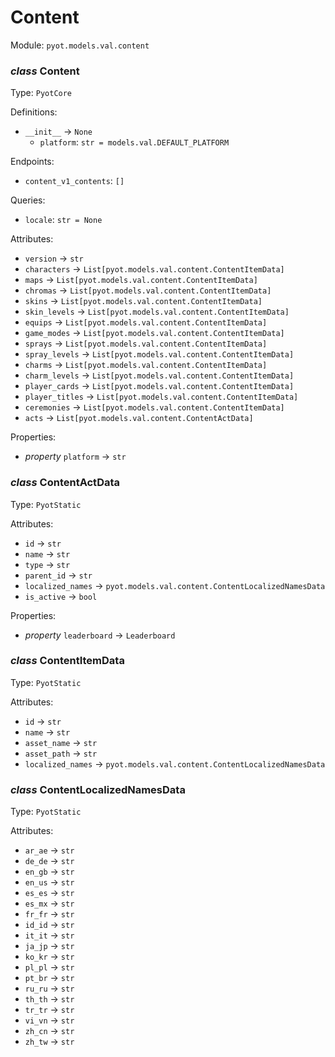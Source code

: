 # Content 

Module: `pyot.models.val.content` 

### _class_ Content

Type: `PyotCore` 

Definitions: 
* `__init__` -> `None` 
  * `platform`: `str = models.val.DEFAULT_PLATFORM` 

Endpoints: 
* `content_v1_contents`: `[]` 

Queries: 
* `locale`: `str = None` 

Attributes: 
* `version` -> `str` 
* `characters` -> `List[pyot.models.val.content.ContentItemData]` 
* `maps` -> `List[pyot.models.val.content.ContentItemData]` 
* `chromas` -> `List[pyot.models.val.content.ContentItemData]` 
* `skins` -> `List[pyot.models.val.content.ContentItemData]` 
* `skin_levels` -> `List[pyot.models.val.content.ContentItemData]` 
* `equips` -> `List[pyot.models.val.content.ContentItemData]` 
* `game_modes` -> `List[pyot.models.val.content.ContentItemData]` 
* `sprays` -> `List[pyot.models.val.content.ContentItemData]` 
* `spray_levels` -> `List[pyot.models.val.content.ContentItemData]` 
* `charms` -> `List[pyot.models.val.content.ContentItemData]` 
* `charm_levels` -> `List[pyot.models.val.content.ContentItemData]` 
* `player_cards` -> `List[pyot.models.val.content.ContentItemData]` 
* `player_titles` -> `List[pyot.models.val.content.ContentItemData]` 
* `ceremonies` -> `List[pyot.models.val.content.ContentItemData]` 
* `acts` -> `List[pyot.models.val.content.ContentActData]` 

Properties: 
* _property_ `platform` -> `str` 


### _class_ ContentActData

Type: `PyotStatic` 

Attributes: 
* `id` -> `str` 
* `name` -> `str` 
* `type` -> `str` 
* `parent_id` -> `str` 
* `localized_names` -> `pyot.models.val.content.ContentLocalizedNamesData` 
* `is_active` -> `bool` 

Properties: 
* _property_ `leaderboard` -> `Leaderboard` 


### _class_ ContentItemData

Type: `PyotStatic` 

Attributes: 
* `id` -> `str` 
* `name` -> `str` 
* `asset_name` -> `str` 
* `asset_path` -> `str` 
* `localized_names` -> `pyot.models.val.content.ContentLocalizedNamesData` 


### _class_ ContentLocalizedNamesData

Type: `PyotStatic` 

Attributes: 
* `ar_ae` -> `str` 
* `de_de` -> `str` 
* `en_gb` -> `str` 
* `en_us` -> `str` 
* `es_es` -> `str` 
* `es_mx` -> `str` 
* `fr_fr` -> `str` 
* `id_id` -> `str` 
* `it_it` -> `str` 
* `ja_jp` -> `str` 
* `ko_kr` -> `str` 
* `pl_pl` -> `str` 
* `pt_br` -> `str` 
* `ru_ru` -> `str` 
* `th_th` -> `str` 
* `tr_tr` -> `str` 
* `vi_vn` -> `str` 
* `zh_cn` -> `str` 
* `zh_tw` -> `str` 


